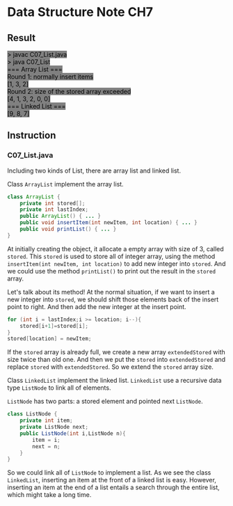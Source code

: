 # Data Structure Note CH7

## Result
<span style="color:black; background-color:grey"> 
> javac C07_List.java</br>
> java C07_List</br>
=== Array List ===</br>
Round 1: normally insert items</br>
[1, 3, 2]</br>
Round 2: size of the stored array exceeded</br>
[4, 1, 3, 2, 0, 0]</br>
=== Linked List ===</br>
[9, 8, 7]</br>
</span>

## Instruction
### C07_List.java
Including two kinds of List, there are array list and linked list.

Class `ArrayList` implement the array list.
```java
class ArrayList {
	private int stored[];
	private int lastIndex;
	public ArrayList() { ... }
  	public void insertItem(int newItem, int location) { ... }
	public void printList() { ... }
}
```
At initially creating the object, it allocate a empty array with size of 3, called `stored`. This `stored` is used to store all of integer array, using the method `insertItem(int newItem, int location)` to add new integer into `stored`. And we could use the method `printList()` to print out the result in the `stored` array.

Let's talk about its method! At the normal situation, if we want to insert a new integer into `stored`, we should shift those elements back of the insert point to right. And then add the new integer at the insert point.
```java
for (int i = lastIndex;i >= location; i--){
	stored[i+1]=stored[i];
}
stored[location] = newItem;
```

If the `stored` array is already full, we create a new array `extendedStored` with size twice than old one. And then we put the `stored` into `extendedStored` and replace `stored` with `extendedStored`. So we extend the `stored` array size.

Class `LinkedList` implement the linked list. `LinkedList` use a recursive data type `ListNode` to link all of elements.

`ListNode` has two parts: a stored element and pointed next `ListNode`. 
```java
class ListNode {
	private int item;
	private ListNode next;	
	public ListNode(int i,ListNode n){
		item = i;
		next = n;
	}
}
```

So we could link all of `ListNode` to implement a list. As we see the class `LinkedList`, inserting an item at the front of a linked list is easy. However, inserting an item at the end of a list entails a search through the entire list, which might take a long time.
